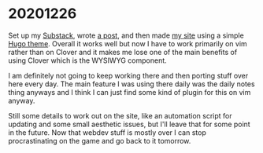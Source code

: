 <!--
title: 20201226
-->

# 20201226

Set up my [Substack](https://a327ex.substack.com/), wrote [a post](https://a327ex.substack.com/p/borders-vs-no-borders), 
and then made [my site](https://a327ex.github.io/) using a simple [Hugo theme](https://github.com/zwbetz-gh/cupper-hugo-theme).
Overall it works well but now I have to work primarily on vim rather than on Clover and it makes me lose one of the main benefits of using Clover which is the WYSIWYG component.

I am definitely not going to keep working there and then porting stuff over here every day. 
The main feature I was using there daily was the daily notes thing anyways and I think I can just find some kind of plugin for this on vim anyway.

Still some details to work out on the site, like an automation script for updating and some small aesthetic issues, 
but I'll leave that for some point in the future. Now that webdev stuff is mostly over I can stop procrastinating on the game and go back to it tomorrow.
